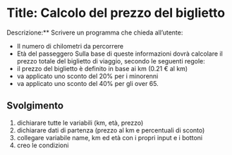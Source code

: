 Title: Calcolo del prezzo del biglietto
===
Descrizione:**
Scrivere un programma che chieda all’utente:
- Il numero di chilometri da percorrere
- Età del passeggero
Sulla base di queste informazioni dovrà calcolare il prezzo totale del biglietto di viaggio, secondo le seguenti regole:
- il prezzo del biglietto è definito in base ai km (0.21 € al km)
- va applicato uno sconto del 20% per i minorenni
- va applicato uno sconto del 40% per gli over 65.

## Svolgimento
1. dichiarare  tutte le variabili (km, età, prezzo)
2. dichiarare dati di partenza (prezzo al km e percentuali di sconto)
3. collegare variabile name, km ed età con i propri input e i bottoni
4. creo le condizioni